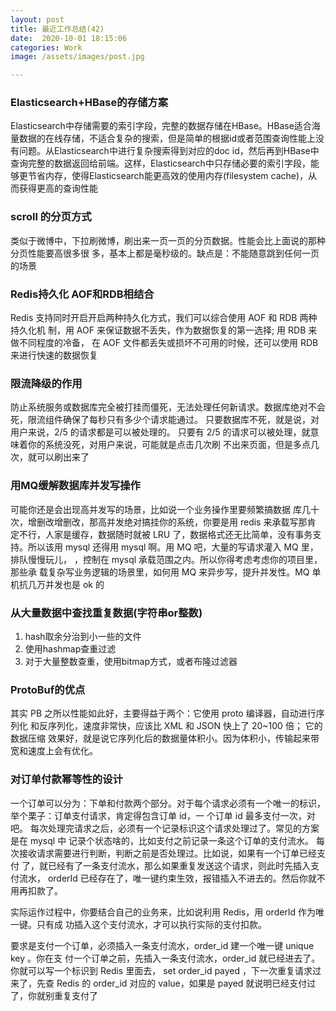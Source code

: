 ```yaml
---
layout: post
title: 最近工作总结(42)
date:  2020-10-01 18:15:06
categories: Work
image: /assets/images/post.jpg

---
```


 

### Elasticsearch+HBase的存储方案

Elasticsearch中存储需要的索引字段，完整的数据存储在HBase。HBase适合海量数据的在线存储，不适合复杂的搜索，但是简单的根据id或者范围查询性能上没有问题。从Elasticsearch中进行复杂搜索得到对应的doc id，然后再到HBase中查询完整的数据返回给前端。这样，Elasticsearch中只存储必要的索引字段，能够更节省内存，使得Elasticsearch能更高效的使用内存(filesystem cache)，从而获得更高的查询性能

### scroll 的分页方式

类似于微博中，下拉刷微博，刷出来一页一页的分页数据。性能会比上面说的那种分页性能要高很多很 多，基本上都是毫秒级的。缺点是：不能随意跳到任何一页的场景

### Redis持久化 AOF和RDB相结合

Redis 支持同时开启开启两种持久化方式，我们可以综合使用 AOF 和 RDB 两种持久化机 制，用 AOF 来保证数据不丢失，作为数据恢复的第一选择; 用 RDB 来做不同程度的冷备， 在 AOF 文件都丢失或损坏不可用的时候，还可以使用 RDB 来进行快速的数据恢复

### 限流降级的作用

防止系统服务或数据库完全被打挂而僵死，无法处理任何新请求。数据库绝对不会死，限流组件确保了每秒只有多少个请求能通过。 只要数据库不死，就是说，对用户来说，2/5 的请求都是可以被处理的。 只要有 2/5 的请求可以被处理，就意味着你的系统没死，对用户来说，可能就是点击几次刷 不出来页面，但是多点几次，就可以刷出来了

### 用MQ缓解数据库并发写操作

可能你还是会出现高并发写的场景，比如说一个业务操作里要频繁搞数据 库几十次，增删改增删改，那高并发绝对搞挂你的系统，你要是用 redis 来承载写那肯 定不行，人家是缓存，数据随时就被 LRU 了，数据格式还无比简单，没有事务支持。所以该用 mysql 还得用 mysql 啊。用 MQ 吧，大量的写请求灌入 MQ 里，排队慢慢玩儿， ，控制在 mysql 承载范围之内。所以你得考虑考虑你的项目里，那些承 载复杂写业务逻辑的场景里，如何用 MQ 来异步写，提升并发性。MQ 单机抗几万并发也是 ok 的

### 从大量数据中查找重复数据(字符串or整数)

1. hash取余分治到小一些的文件
2. 使用hashmap查重过滤
3. 对于大量整数查重，使用bitmap方式，或者布隆过滤器



### ProtoBuf的优点

其实 PB 之所以性能如此好，主要得益于两个：它使用 proto 编译器，自动进行序列化 和反序列化，速度非常快，应该比 XML 和 JSON 快上了 20~100 倍； 它的数据压缩 效果好，就是说它序列化后的数据量体积小。因为体积小，传输起来带宽和速度上会有优化。



### 对订单付款幂等性的设计

一个订单可以分为：下单和付款两个部分。对于每个请求必须有一个唯一的标识，举个栗子：订单支付请求，肯定得包含订单 id，一 个订单 id 最多支付一次，对吧。 每次处理完请求之后，必须有一个记录标识这个请求处理过了。常见的方案是在 mysql 中 记录个状态啥的，比如支付之前记录一条这个订单的支付流水。 每次接收请求需要进行判断，判断之前是否处理过。比如说，如果有一个订单已经支付 了，就已经有了一条支付流水，那么如果重复发送这个请求，则此时先插入支付流水， orderId 已经存在了，唯一键约束生效，报错插入不进去的。然后你就不用再扣款了。

实际运作过程中，你要结合自己的业务来，比如说利用 Redis，用 orderId 作为唯一键。只有成 功插入这个支付流水，才可以执行实际的支付扣款。

要求是支付一个订单，必须插入一条支付流水，order_id 建一个唯一键 unique key 。你在支 付一个订单之前，先插入一条支付流水，order_id 就已经进去了。你就可以写一个标识到 Redis 里面去， set order_id payed ，下一次重复请求过来了，先查 Redis 的 order_id 对应的 value，如果是 payed 就说明已经支付过了，你就别重复支付了